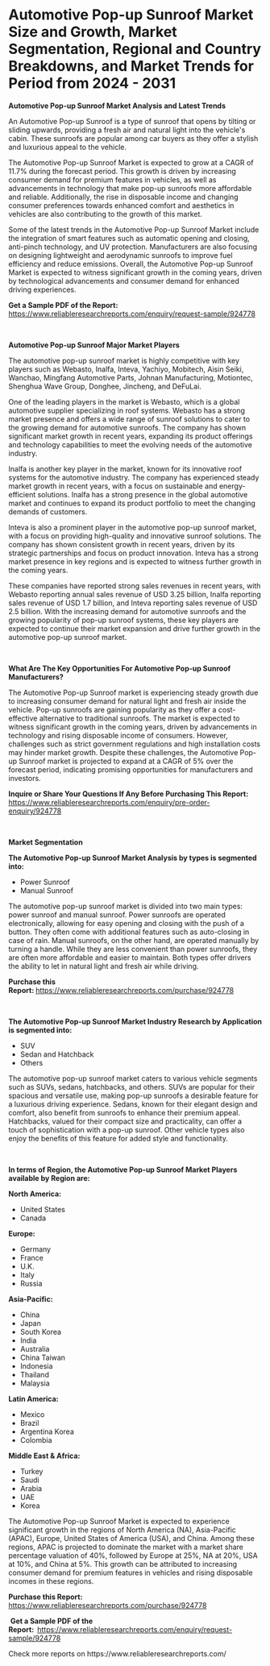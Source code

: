 <p><h1>Automotive Pop-up Sunroof Market Size and Growth, Market Segmentation, Regional and Country Breakdowns, and Market Trends for Period from 2024 -  2031</h1></p><p><strong>Automotive Pop-up Sunroof Market Analysis and Latest Trends</strong></p>
<p><p>An Automotive Pop-up Sunroof is a type of sunroof that opens by tilting or sliding upwards, providing a fresh air and natural light into the vehicle's cabin. These sunroofs are popular among car buyers as they offer a stylish and luxurious appeal to the vehicle.</p><p>The Automotive Pop-up Sunroof Market is expected to grow at a CAGR of 11.7% during the forecast period. This growth is driven by increasing consumer demand for premium features in vehicles, as well as advancements in technology that make pop-up sunroofs more affordable and reliable. Additionally, the rise in disposable income and changing consumer preferences towards enhanced comfort and aesthetics in vehicles are also contributing to the growth of this market.</p><p>Some of the latest trends in the Automotive Pop-up Sunroof Market include the integration of smart features such as automatic opening and closing, anti-pinch technology, and UV protection. Manufacturers are also focusing on designing lightweight and aerodynamic sunroofs to improve fuel efficiency and reduce emissions. Overall, the Automotive Pop-up Sunroof Market is expected to witness significant growth in the coming years, driven by technological advancements and consumer demand for enhanced driving experiences.</p></p>
<p><strong>Get a Sample PDF of the Report:&nbsp;</strong> <a href="https://www.reliableresearchreports.com/enquiry/request-sample/924778">https://www.reliableresearchreports.com/enquiry/request-sample/924778</a></p>
<p>&nbsp;</p>
<p><strong>Automotive Pop-up Sunroof Major Market Players</strong></p>
<p><p>The automotive pop-up sunroof market is highly competitive with key players such as Webasto, Inalfa, Inteva, Yachiyo, Mobitech, Aisin Seiki, Wanchao, Mingfang Automotive Parts, Johnan Manufacturing, Motiontec, Shenghua Wave Group, Donghee, Jincheng, and DeFuLai. </p><p>One of the leading players in the market is Webasto, which is a global automotive supplier specializing in roof systems. Webasto has a strong market presence and offers a wide range of sunroof solutions to cater to the growing demand for automotive sunroofs. The company has shown significant market growth in recent years, expanding its product offerings and technology capabilities to meet the evolving needs of the automotive industry. </p><p>Inalfa is another key player in the market, known for its innovative roof systems for the automotive industry. The company has experienced steady market growth in recent years, with a focus on sustainable and energy-efficient solutions. Inalfa has a strong presence in the global automotive market and continues to expand its product portfolio to meet the changing demands of customers.</p><p>Inteva is also a prominent player in the automotive pop-up sunroof market, with a focus on providing high-quality and innovative sunroof solutions. The company has shown consistent growth in recent years, driven by its strategic partnerships and focus on product innovation. Inteva has a strong market presence in key regions and is expected to witness further growth in the coming years.</p><p>These companies have reported strong sales revenues in recent years, with Webasto reporting annual sales revenue of USD 3.25 billion, Inalfa reporting sales revenue of USD 1.7 billion, and Inteva reporting sales revenue of USD 2.5 billion. With the increasing demand for automotive sunroofs and the growing popularity of pop-up sunroof systems, these key players are expected to continue their market expansion and drive further growth in the automotive pop-up sunroof market.</p></p>
<p>&nbsp;</p>
<p><strong>What Are The Key Opportunities For Automotive Pop-up Sunroof Manufacturers?</strong></p>
<p><p>The Automotive Pop-up Sunroof market is experiencing steady growth due to increasing consumer demand for natural light and fresh air inside the vehicle. Pop-up sunroofs are gaining popularity as they offer a cost-effective alternative to traditional sunroofs. The market is expected to witness significant growth in the coming years, driven by advancements in technology and rising disposable income of consumers. However, challenges such as strict government regulations and high installation costs may hinder market growth. Despite these challenges, the Automotive Pop-up Sunroof market is projected to expand at a CAGR of 5% over the forecast period, indicating promising opportunities for manufacturers and investors.</p></p>
<p><strong>Inquire or Share Your Questions If Any Before Purchasing This Report:</strong> <a href="https://www.reliableresearchreports.com/enquiry/pre-order-enquiry/924778">https://www.reliableresearchreports.com/enquiry/pre-order-enquiry/924778</a></p>
<p>&nbsp;</p>
<p><strong>Market Segmentation</strong></p>
<p><strong>The Automotive Pop-up Sunroof Market Analysis by types is segmented into:</strong></p>
<p><ul><li>Power Sunroof</li><li>Manual Sunroof</li></ul></p>
<p><p>The automotive pop-up sunroof market is divided into two main types: power sunroof and manual sunroof. Power sunroofs are operated electronically, allowing for easy opening and closing with the push of a button. They often come with additional features such as auto-closing in case of rain. Manual sunroofs, on the other hand, are operated manually by turning a handle. While they are less convenient than power sunroofs, they are often more affordable and easier to maintain. Both types offer drivers the ability to let in natural light and fresh air while driving.</p></p>
<p><strong>Purchase this Report:&nbsp;</strong><a href="https://www.reliableresearchreports.com/purchase/924778">https://www.reliableresearchreports.com/purchase/924778</a></p>
<p>&nbsp;</p>
<p><strong>The Automotive Pop-up Sunroof Market Industry Research by Application is segmented into:</strong></p>
<p><ul><li>SUV</li><li>Sedan and Hatchback</li><li>Others</li></ul></p>
<p><p>The automotive pop-up sunroof market caters to various vehicle segments such as SUVs, sedans, hatchbacks, and others. SUVs are popular for their spacious and versatile use, making pop-up sunroofs a desirable feature for a luxurious driving experience. Sedans, known for their elegant design and comfort, also benefit from sunroofs to enhance their premium appeal. Hatchbacks, valued for their compact size and practicality, can offer a touch of sophistication with a pop-up sunroof. Other vehicle types also enjoy the benefits of this feature for added style and functionality.</p></p>
<p>&nbsp;</p>
<p><strong>In terms of Region, the Automotive Pop-up Sunroof Market Players available by Region are:</strong></p>
<p>
    <p> <strong> North America: </strong>
        <ul>
            <li>United States</li>
            <li>Canada</li>
        </ul>
        </p> 
    <p> <strong> Europe: </strong>
        <ul>
            <li>Germany</li>
            <li>France</li>
            <li>U.K.</li>
            <li>Italy</li>
            <li>Russia</li>
        </ul>
        </p> 
    <p> <strong> Asia-Pacific: </strong>
        <ul>
            <li>China</li>
            <li>Japan</li>
            <li>South Korea</li>
            <li>India</li>
            <li>Australia</li>
            <li>China Taiwan</li>
            <li>Indonesia</li>
            <li>Thailand</li>
            <li>Malaysia</li>
        </ul>
        </p> 
    <p> <strong> Latin America: </strong>
        <ul>
            <li>Mexico</li>
            <li>Brazil</li>
            <li>Argentina Korea</li>
            <li>Colombia</li>
        </ul>
        </p> 
    <p> <strong> Middle East & Africa: </strong>
        <ul>
            <li>Turkey</li>
            <li>Saudi</li>
            <li>Arabia</li>
            <li>UAE</li>
            <li>Korea</li>
        </ul>
    </p>
    </p>
<p><p>The Automotive Pop-up Sunroof Market is expected to experience significant growth in the regions of North America (NA), Asia-Pacific (APAC), Europe, United States of America (USA), and China. Among these regions, APAC is projected to dominate the market with a market share percentage valuation of 40%, followed by Europe at 25%, NA at 20%, USA at 10%, and China at 5%. This growth can be attributed to increasing consumer demand for premium features in vehicles and rising disposable incomes in these regions.</p></p>
<p><strong>Purchase this Report: </strong><a href="https://www.reliableresearchreports.com/purchase/924778">https://www.reliableresearchreports.com/purchase/924778</a></p>
<p>&nbsp;<strong>Get a Sample PDF of the Report:&nbsp;&nbsp;</strong><a href="https://www.reliableresearchreports.com/enquiry/request-sample/924778">https://www.reliableresearchreports.com/enquiry/request-sample/924778</a></p>
<p><strong></strong></p>
<p>Check more reports on https://www.reliableresearchreports.com/</p>